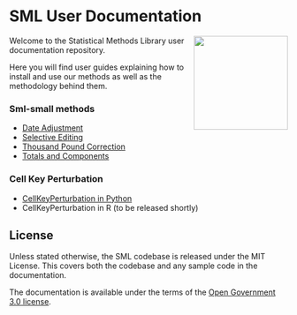 # SML User Documentation

<img align="right" width="170" height="170" src="https://github.com/user-attachments/assets/5967968f-bc6e-4b47-9c87-72dd54c1defc">

Welcome to the Statistical Methods Library user documentation repository.

Here you will find user guides explaining how to install and use our methods as well as the methodology behind them.

### Sml-small methods
- [Date Adjustment](UserGuides/DateAdjustment/DateAdjustment.md)
- [Selective Editing](UserGuides/SelectiveEditing/SelectiveEditing.md)
- [Thousand Pound Correction](UserGuides/ThousandPoundCorrection/ThousandPoundCorrection.md)
- [Totals and Components](UserGuides/TotalsAndComponents/TotalsAndComponents.md)

### Cell Key Perturbation
- [CellKeyPerturbation in Python](UserGuides/CellKeyPerturbation/CellKeyPerturbation_Py.md)
- CellKeyPerturbation in R (to be released shortly)


## License
Unless stated otherwise, the SML codebase is released under the MIT License. This covers both the codebase and any sample code in the documentation.

The documentation is available under the terms of the [Open Government 3.0 license](https://github.com/ONSdigital/sml-user-docs/blob/main/LICENSE).
